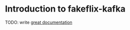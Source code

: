 # Introduction to fakeflix-kafka

TODO: write [great documentation](http://jacobian.org/writing/what-to-write/)
